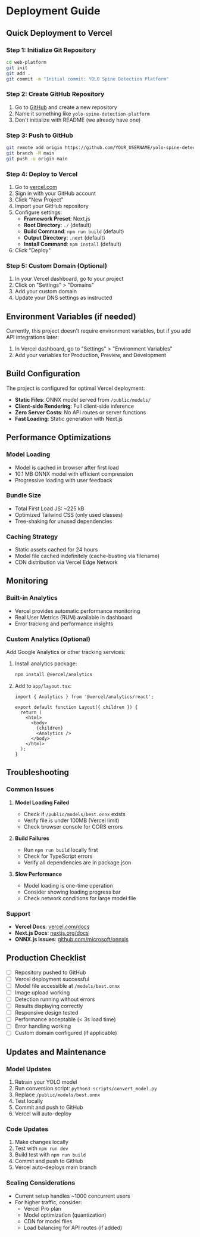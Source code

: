 # Deployment Guide

## Quick Deployment to Vercel

### Step 1: Initialize Git Repository
```bash
cd web-platform
git init
git add .
git commit -m "Initial commit: YOLO Spine Detection Platform"
```

### Step 2: Create GitHub Repository
1. Go to [GitHub](https://github.com) and create a new repository
2. Name it something like `yolo-spine-detection-platform`
3. Don't initialize with README (we already have one)

### Step 3: Push to GitHub
```bash
git remote add origin https://github.com/YOUR_USERNAME/yolo-spine-detection-platform.git
git branch -M main
git push -u origin main
```

### Step 4: Deploy to Vercel
1. Go to [vercel.com](https://vercel.com)
2. Sign in with your GitHub account
3. Click "New Project"
4. Import your GitHub repository
5. Configure settings:
   - **Framework Preset**: Next.js
   - **Root Directory**: `./` (default)
   - **Build Command**: `npm run build` (default)
   - **Output Directory**: `.next` (default)
   - **Install Command**: `npm install` (default)
6. Click "Deploy"

### Step 5: Custom Domain (Optional)
1. In your Vercel dashboard, go to your project
2. Click on "Settings" > "Domains"
3. Add your custom domain
4. Update your DNS settings as instructed

## Environment Variables (if needed)

Currently, this project doesn't require environment variables, but if you add API integrations later:

1. In Vercel dashboard, go to "Settings" > "Environment Variables"
2. Add your variables for Production, Preview, and Development

## Build Configuration

The project is configured for optimal Vercel deployment:

- **Static Files**: ONNX model served from `/public/models/`
- **Client-side Rendering**: Full client-side inference
- **Zero Server Costs**: No API routes or server functions
- **Fast Loading**: Static generation with Next.js

## Performance Optimizations

### Model Loading
- Model is cached in browser after first load
- 10.1 MB ONNX model with efficient compression
- Progressive loading with user feedback

### Bundle Size
- Total First Load JS: ~225 kB
- Optimized Tailwind CSS (only used classes)
- Tree-shaking for unused dependencies

### Caching Strategy
- Static assets cached for 24 hours
- Model file cached indefinitely (cache-busting via filename)
- CDN distribution via Vercel Edge Network

## Monitoring

### Built-in Analytics
- Vercel provides automatic performance monitoring
- Real User Metrics (RUM) available in dashboard
- Error tracking and performance insights

### Custom Analytics (Optional)
Add Google Analytics or other tracking services:

1. Install analytics package:
   ```bash
   npm install @vercel/analytics
   ```

2. Add to `app/layout.tsx`:
   ```tsx
   import { Analytics } from '@vercel/analytics/react';
   
   export default function Layout({ children }) {
     return (
       <html>
         <body>
           {children}
           <Analytics />
         </body>
       </html>
     );
   }
   ```

## Troubleshooting

### Common Issues

1. **Model Loading Failed**
   - Check if `/public/models/best.onnx` exists
   - Verify file is under 100MB (Vercel limit)
   - Check browser console for CORS errors

2. **Build Failures**
   - Run `npm run build` locally first
   - Check for TypeScript errors
   - Verify all dependencies are in package.json

3. **Slow Performance**
   - Model loading is one-time operation
   - Consider showing loading progress bar
   - Check network conditions for large model file

### Support

- **Vercel Docs**: [vercel.com/docs](https://vercel.com/docs)
- **Next.js Docs**: [nextjs.org/docs](https://nextjs.org/docs)
- **ONNX.js Issues**: [github.com/microsoft/onnxjs](https://github.com/microsoft/onnxjs)

## Production Checklist

- [ ] Repository pushed to GitHub
- [ ] Vercel deployment successful
- [ ] Model file accessible at `/models/best.onnx`
- [ ] Image upload working
- [ ] Detection running without errors
- [ ] Results displaying correctly
- [ ] Responsive design tested
- [ ] Performance acceptable (< 3s load time)
- [ ] Error handling working
- [ ] Custom domain configured (if applicable)

## Updates and Maintenance

### Model Updates
1. Retrain your YOLO model
2. Run conversion script: `python3 scripts/convert_model.py`  
3. Replace `/public/models/best.onnx`
4. Test locally
5. Commit and push to GitHub
6. Vercel will auto-deploy

### Code Updates
1. Make changes locally
2. Test with `npm run dev`
3. Build test with `npm run build`
4. Commit and push to GitHub
5. Vercel auto-deploys main branch

### Scaling Considerations
- Current setup handles ~1000 concurrent users
- For higher traffic, consider:
  - Vercel Pro plan
  - Model optimization (quantization)
  - CDN for model files
  - Load balancing for API routes (if added)